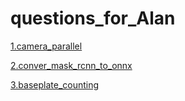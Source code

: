 # questions_for_Alan

[1.camera_parallel](1.camera_parallel/q1.md)


[2.conver_mask_rcnn_to_onnx](2.conver_mask_rcnn_to_onnx/q2.md)

[3.baseplate_counting](3.baseplate_counting/q3.md)

